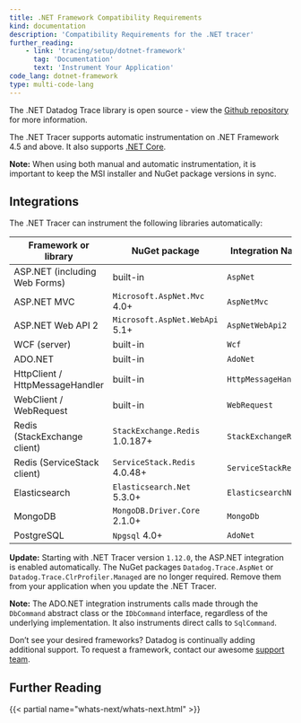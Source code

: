 ```yaml
---
title: .NET Framework Compatibility Requirements
kind: documentation
description: 'Compatibility Requirements for the .NET tracer'
further_reading:
    - link: 'tracing/setup/dotnet-framework'
      tag: 'Documentation'
      text: 'Instrument Your Application'
code_lang: dotnet-framework
type: multi-code-lang
---
```


The .NET Datadog Trace library is open source - view the [Github repository][1] for more information.

The .NET Tracer supports automatic instrumentation on .NET Framework 4.5 and above. It also supports [.NET Core][2].

**Note:** When using both manual and automatic instrumentation, it is important to keep the MSI installer and NuGet package versions in sync.

## Integrations

The .NET Tracer can instrument the following libraries automatically:

| Framework or library            | NuGet package                  | Integration Name     |
| ------------------------------- | ------------------------------ | -------------------- |
| ASP.NET (including Web Forms)   | built-in                       | `AspNet`             |
| ASP.NET MVC                     | `Microsoft.AspNet.Mvc` 4.0+    | `AspNetMvc`          |
| ASP.NET Web API 2               | `Microsoft.AspNet.WebApi` 5.1+ | `AspNetWebApi2`      |
| WCF (server)                    | built-in                       | `Wcf`                |
| ADO.NET                         | built-in                       | `AdoNet`             |
| HttpClient / HttpMessageHandler | built-in                       | `HttpMessageHandler` |
| WebClient / WebRequest          | built-in                       | `WebRequest`         |
| Redis (StackExchange client)    | `StackExchange.Redis` 1.0.187+ | `StackExchangeRedis` |
| Redis (ServiceStack client)     | `ServiceStack.Redis` 4.0.48+   | `ServiceStackRedis`  |
| Elasticsearch                   | `Elasticsearch.Net` 5.3.0+     | `ElasticsearchNet`   |
| MongoDB                         | `MongoDB.Driver.Core` 2.1.0+   | `MongoDb`            |
| PostgreSQL                      | `Npgsql` 4.0+                  | `AdoNet`             |

**Update:** Starting with .NET Tracer version `1.12.0`, the ASP.NET integration is enabled automatically. The NuGet packages `Datadog.Trace.AspNet` or `Datadog.Trace.ClrProfiler.Managed` are no longer required. Remove them from your application when you update the .NET Tracer.

**Note:** The ADO.NET integration instruments calls made through the `DbCommand` abstract class or the `IDbCommand` interface, regardless of the underlying implementation. It also instruments direct calls to `SqlCommand`.

Don’t see your desired frameworks? Datadog is continually adding additional support. To request a framework, contact our awesome [support team][3].

## Further Reading

{{< partial name="whats-next/whats-next.html" >}}

[1]: https://github.com/DataDog/dd-trace-dotnet
[2]: /tracing/compatibility_requirements/dotnet-core/
[3]: /help/
